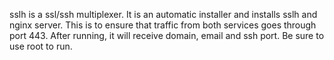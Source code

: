 sslh is a ssl/ssh multiplexer.
It is an automatic installer and installs sslh and nginx server.
This is to ensure that traffic from both services goes through port 443.
After running, it will receive domain, email and ssh port.
Be sure to use root to run.
